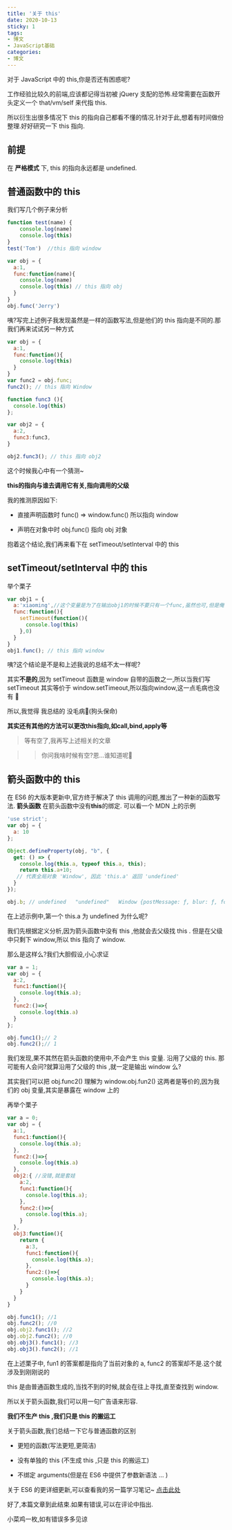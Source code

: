 ```yaml
---
title: '关于 this'
date: 2020-10-13
sticky: 1
tags:
- 博文
- JavaScript基础
categories:
- 博文
---
```


对于 JavaScript 中的 this,你是否还有困惑呢?

<!-- more -->

工作经验比较久的前端,应该都记得当初被 jQuery 支配的恐怖.经常需要在函数开头定义一个 that/vm/self 来代指 this.

所以衍生出很多情况下 this 的指向自己都看不懂的情况.针对于此,想着有时间做份整理.好好研究一下 this 指向.

## 前提

在 **严格模式** 下, this 的指向永远都是 undefined.

## 普通函数中的 this

我们写几个例子来分析

```js
function test(name) {
    console.log(name)
    console.log(this)
}
test('Tom')  //this 指向 window

var obj = {
  a:1,
  func:function(name){
    console.log(name)
    console.log(this) // this 指向 obj
  }
}
obj.func('Jerry')
```

咦?写完上述例子我发现虽然是一样的函数写法,但是他们的 this 指向是不同的.那我们再来试试另一种方式

```js
var obj = {
  a:1,
  func:function(){
    console.log(this) 
  }
}
var func2 = obj.func;
func2(); // this 指向 Window

function func3 (){
  console.log(this)
};

var obj2 = {
  a:2,
  func3:func3,
}

obj2.func3(); // this 指向 obj2

```

这个时候我心中有一个猜测~

**this的指向与谁去调用它有关,指向调用的父级**

我的推测原因如下:

- 直接声明函数时 func() => window.func() 所以指向 window

- 声明在对象中时 obj.func() 指向 obj 对象

抱着这个结论,我们再来看下在 setTimeout/setInterval 中的 this

## setTimeout/setInterval 中的 this

举个栗子

```js
var obj1 = {
  a:'xiaoming',//这个变量是为了在输出obj1的时候不要只有一个func,虽然也可,但是俺们觉得没啥辨识度
  func:function(){
    setTimeout(function(){
      console.log(this)
    },0)
  }
}
obj1.func(); // this 指向 window
```

咦?这个结论是不是和上述我说的总结不太一样呢?

其实**不是的**,因为 setTimeout 函数是 window 自带的函数之一,所以当我们写 setTimeout 其实等价于 window.setTimeout,所以指向window,这一点毛病也没有 🐶

所以,我觉得 我总结的 没毛病🐶(狗头保命)

**其实还有其他的方法可以更改this指向,如call,bind,apply等**

>等有空了,我再写上述相关的文章

>> 你问我啥时候有空?恩...谁知道呢🐶

## 箭头函数中的 this

在 ES6 的大版本更新中,官方终于解决了 this 调用的问题,推出了一种新的函数写法. **箭头函数**
在箭头函数中没有**this**的绑定. 可以看一个 MDN 上的示例

``` js
'use strict';
var obj = {
  a: 10
};

Object.defineProperty(obj, "b", {
  get: () => {
    console.log(this.a, typeof this.a, this);
    return this.a+10; 
   // 代表全局对象 'Window', 因此 'this.a' 返回 'undefined'
  }
});

obj.b; // undefined   "undefined"   Window {postMessage: ƒ, blur: ƒ, focus: ƒ, close: ƒ, frames: Window, …}

```

在上述示例中,第一个 this.a 为 undefined 为什么呢?

我们先根据定义分析,因为箭头函数中没有 this ,他就会去父级找 this . 但是在父级中只剩下 window,所以 this 指向了 window.

那么是这样么?我们大胆假设,小心求证

```js
var a = 1;
var obj = {
  a:2,
  func1:function(){
    console.log(this.a);
  },
  func2:()=>{
    console.log(this.a)
  }
};

obj.func1();// 2
obj.func2();// 1

```

我们发现,果不其然在箭头函数的使用中,不会产生 this 变量. 沿用了父级的 this. 那可能有人会问?就算沿用了父级的 this ,就一定是输出 window 么?

其实我们可以把 obj.func2() 理解为 window.obj.fun2() 这两者是等价的,因为我们的 obj 变量,其实是暴露在 window 上的

再举个栗子

```js
var a = 0;
var obj = {
  a:1,
  func1:function(){
    console.log(this.a);
  },
  func2:()=>{
    console.log(this.a)
  },
  obj2:{ //没错,就是套娃
    a:2,
    func1:function(){
      console.log(this.a);
    },
    func2:()=>{
      console.log(this.a);
    }
  },
  obj3:function(){
    return {
      a:3,
      func1:function(){
        console.log(this.a);
      },
      func2:()=>{
        console.log(this.a);
      }
    }
  }
}

obj.func1(); //1
obj.func2(); //0
obj.obj2.func1(); //2
obj.obj2.func2(); //0
obj.obj3().func1(); //3
obj.obj3().func2(); //1
```

在上述栗子中, fun1 的答案都是指向了当前对象的 a, func2 的答案却不是.这个就涉及到刚刚说的

this 是由普通函数生成的,当找不到的时候,就会在往上寻找,直至查找到 window.

所以关于箭头函数,我们可以用一句广告语来形容.

**我们不生产 this ,我们只是 this 的搬运工**

关于箭头函数,我们总结一下它与普通函数的区别

- 更短的函数(写法更短,更简洁)

- 没有单独的 this (不生成 this ,只是 this 的搬运工)

- 不绑定 arguments(但是在 ES6 中提供了参数新语法 ... )

关于 ES6 的更详细更新,可以查看我的另一篇学习笔记~ [点击此处](./ECMAScript)

好了,本篇文章到此结束.如果有错误,可以在评论中指出.

小菜鸡一枚,如有错误多多见谅